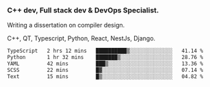 <h3>C++ dev, Full stack dev & DevOps Specialist.</h3>
<p>Writing a dissertation on compiler design. <p>
<p>C++, QT, Typescript, Python, React, NestJs, Django.</p>

<!--START_SECTION:waka-->

```txt
TypeScript   2 hrs 12 mins   ██████████▒░░░░░░░░░░░░░░   41.14 %
Python       1 hr 32 mins    ███████▒░░░░░░░░░░░░░░░░░   28.76 %
YAML         42 mins         ███▒░░░░░░░░░░░░░░░░░░░░░   13.36 %
SCSS         22 mins         █▓░░░░░░░░░░░░░░░░░░░░░░░   07.14 %
Text         15 mins         █▒░░░░░░░░░░░░░░░░░░░░░░░   04.82 %
```

<!--END_SECTION:waka-->
